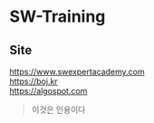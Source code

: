 # SW-Training
## Site
https://www.swexpertacademy.com<br>
https://boj.kr<br>
https://algospot.com<br>
>이것은 인용이다

